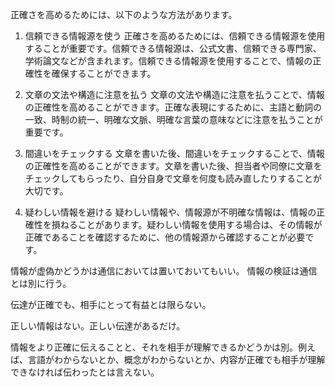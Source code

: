 正確さを高めるためには、以下のような方法があります。

1. 信頼できる情報源を使う
   正確さを高めるためには、信頼できる情報源を使用することが重要です。信頼できる情報源は、公式文書、信頼できる専門家、学術論文などが含まれます。信頼できる情報源を使用することで、情報の正確性を確保することができます。

2. 文章の文法や構造に注意を払う
   文章の文法や構造に注意を払うことで、情報の正確性を高めることができます。正確な表現にするために、主語と動詞の一致、時制の統一、明確な文脈、明確な言葉の意味などに注意を払うことが重要です。

3. 間違いをチェックする
   文章を書いた後、間違いをチェックすることで、情報の正確性を高めることができます。文章を書いた後、担当者や同僚に文章をチェックしてもらったり、自分自身で文章を何度も読み直したりすることが大切です。

4. 疑わしい情報を避ける
   疑わしい情報や、情報源が不明確な情報は、情報の正確性を損ねることがあります。疑わしい情報を使用する場合は、その情報が正確であることを確認するために、他の情報源から確認することが必要です。

情報が虚偽かどうかは通信においては置いておいてもいい。
情報の検証は通信とは別に行う。

伝達が正確でも、相手にとって有益とは限らない。

正しい情報はない。正しい伝達があるだけ。

情報をより正確に伝えることと、それを相手が理解できるかどうかは別。例えば、言語がわからないとか、概念がわからないとか、内容が正確でも相手が理解できなければ伝わったとは言えない。
